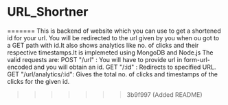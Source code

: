 # URL_Shortner
=======
This is backend of website which you can use to get a shortened id for your url. You will be redirected to the url given by you when ou got to a GET path with id.It also shows analytics like no. of clicks and their respective timestamps.It is implemeted using MongoDB and Node.js
The valid requests are:
POST "/url" : You will have to provide url in form-url-encoded and you will obtain an id.
GET "/:id" : Redirects to specified URL.
GET "/url/analytics/:id": Gives the total no. of clicks and timestamps of the clicks for the given id.
>>>>>>> 3b9f997 (Added README)
